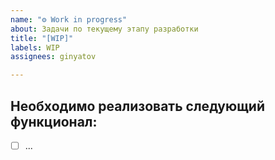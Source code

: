 ```yaml
---
name: "⚙️ Work in progress"
about: Задачи по текущему этапу разработки
title: "[WIP]"
labels: WIP
assignees: ginyatov

---
```


## Необходимо реализовать следующий функционал:
- [ ] ...
